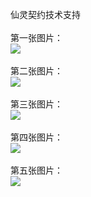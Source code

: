 仙灵契约技术支持</br></br>
第一张图片：</br>
![](https://github.com/jearbe/jearbe/blob/xlqy/1.jpg?raw=true)</br></br>
第二张图片：</br>
![](https://github.com/jearbe/jearbe/blob/xlqy/2.jpg?raw=true)</br></br>
第三张图片：</br>
![](https://github.com/jearbe/jearbe/blob/xlqy/3.jpg?raw=true)</br></br>
第四张图片：</br>
![](https://github.com/jearbe/jearbe/blob/xlqy/4.jpg?raw=true)</br></br>
第五张图片：</br>
![](https://github.com/jearbe/jearbe/blob/xlqy/5.jpg?raw=true)</br></br>

